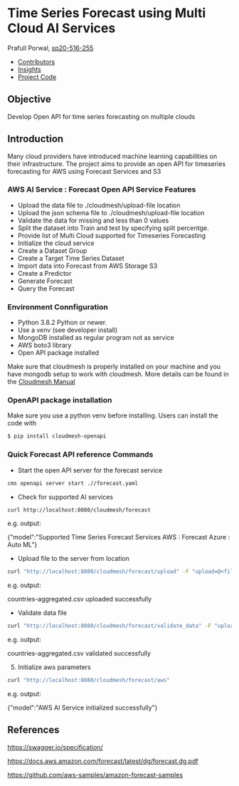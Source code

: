 # Time Series Forecast using Multi Cloud AI Services

Prafull Porwal, [sp20-516-255](https://github.com/cloudmesh-community/sp20-516-255/blob/master/Cloudmesh-OpenAPI/Readme.md)

* [Contributors](https://github.com/cloudmesh-community/sp20-516-255/graphs/contributors)
* [Insights](https://github.com/cloudmesh-community/fa19-516-147/pulse)
* [Project Code](https://github.com/cloudmesh-community/sp20-516-255/tree/master/Cloudmesh-OpenAPI/AWSForecast)

## Objective

Develop Open API for time series forecasting on multiple clouds

## Introduction

Many cloud providers have introduced machine learning capabilities on their infrastructure. The project aims to provide an open API for timeseries forecasting for AWS using Forecast Services and S3 

### AWS AI Service : Forecast Open API Service Features

* Upload the data file to ./cloudmesh/upload-file location
* Upload the json schema file to ./cloudmesh/upload-file location
* Validate the data for missing and less than 0 values
* Split the dataset into Train and test by specifying split percentge.
* Provide list of Multi Cloud supported for Timeseries Forecasting
* Initialize the cloud service 
* Create a Dataset Group
* Create a Target Time Series Dataset
* Import data into Forecast from AWS Storage S3
* Create a Predictor
* Generate Forecast
* Query the Forecast

### Environment Connfiguration

* Python 3.8.2 Python or newer.
* Use a venv (see developer install)
* MongoDB installed as regular program not as service
* AWS boto3 library
* Open API package installed

Make sure that cloudmesh is properly installed on your machine and you have mongodb setup to work with cloudmesh.
More details can be found in the [Cloudmesh Manual](https://cloudmesh.github.io/cloudmesh-manual/installation/install.html)

###  OpenAPI package installation 
Make sure you use a python venv before installing. Users can install the code with

```bash
$ pip install cloudmesh-openapi
```

### Quick Forecast API reference Commands
* Start the open API server for the forecast service
```bash
cms openapi server start .//forecast.yaml
```
* Check for supported AI services
```bash
curl http://localhost:8080/cloudmesh/forecast
```
e.g. output: 

{"model":"Supported Time Series Forecast Services AWS : Forecast Azure : Auto ML"} 

* Upload file to the server from location 
```bash
curl "http://localhost:8080/cloudmesh/forecast/upload" -F "upload=@<file_path>\countries-aggregated.csv"
```
e.g. output: 

countries-aggregated.csv uploaded successfully

* Validate data file 
```bash
curl "http://localhost:8080/cloudmesh/forecast/validate_data" -F "upload=@<file_path>\countries-aggregated.csv"
```
e.g. output: 

countries-aggregated.csv validated successfully

5. Initialize aws parameters 
```bash
curl "http://localhost:8080/cloudmesh/forecast/aws"
```
e.g. output: 

{"model":"AWS AI Service initialized successfully"}

## References
https://swagger.io/specification/

https://docs.aws.amazon.com/forecast/latest/dg/forecast.dg.pdf

https://github.com/aws-samples/amazon-forecast-samples


